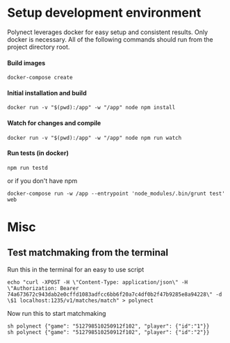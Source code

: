 







# Setup development environment

Polynect leverages docker for easy setup and consistent results. Only docker is necessary. All of the following commands should run from the project directory root. 


#### Build images
	docker-compose create

#### Initial installation and build
	docker run -v "$(pwd):/app" -w "/app" node npm install


#### Watch for changes and compile 
	docker run -v "$(pwd):/app" -w "/app" node npm run watch


#### Run tests (in docker)
	npm run testd

or if you don't have npm

	docker-compose run -w /app --entrypoint 'node_modules/.bin/grunt test' web
 


# Misc

## Test matchmaking from the terminal

Run this in the terminal for an easy to use script

	echo "curl -XPOST -H \"Content-Type: application/json\" -H \"Authorization: Bearer 74a673672c943dab2e0cffd1083adfcc6bb6f20a7c4df0b2f47b9285e8a94228\" -d \$1 localhost:1235/v1/matches/match" > polynect

Now run this to start matchmaking 

	sh polynect {"game": "512798510250912f102", "player": {"id":"1"}}
	sh polynect {"game": "512798510250912f102", "player": {"id":"2"}}